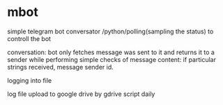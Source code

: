 # mbot
simple telegram bot conversator /python/polling(sampling the status) to controll the bot 

conversation: bot only fetches message was sent to it and returns it to a sender while 
performing simple checks of message content: if particular strings received, 
message sender id.

logging into file

log file upload to google drive by gdrive script daily
